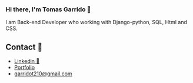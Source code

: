 ### Hi there,  I'm Tomas Garrido    👋

I am Back-end Developer who working with Django-python, SQL, Html and CSS.

## Contact  💬
- <a href="https://www.linkedin.com/in/tomas-garrido/"  target="_blank">Linkedin 💼</a> 
- <a href="https://garrido-portfolio.herokuapp.com/"  target="_blank">Portfolio</a>
- <a href="mailto:garridot210@gmail.com" target="_blank">garridot210@gmail.com </a>


